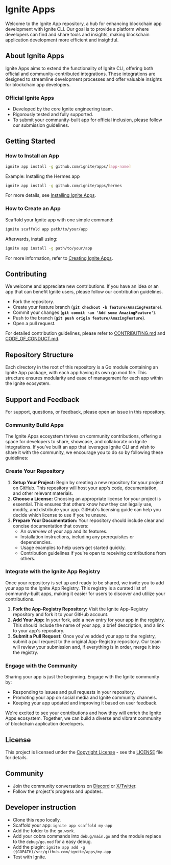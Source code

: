 # **Ignite Apps**

Welcome to the Ignite App repository, a hub for enhancing blockchain app development with Ignite CLI. Our goal is to provide a platform where developers can find and share tools and insights, making blockchain application development more efficient and insightful.

## **About Ignite Apps**

Ignite Apps aims to extend the functionality of Ignite CLI, offering both official and community-contributed integrations. These integrations are designed to streamline development processes and offer valuable insights for blockchain app developers.

### **Official Ignite Apps**

- Developed by the core Ignite engineering team.
- Rigorously tested and fully supported.
- To submit your community-built app for official inclusion, please follow our submission guidelines.

## **Getting Started**

### **How to Install an App**

```bash
ignite app install -g github.com/ignite/apps/[app-name]
```

Example: Installing the Hermes app

```bash
ignite app install -g github.com/ignite/apps/hermes
```

For more details, see [Installing Ignite Apps](https://docs.ignite.com/apps/using-apps).

### **How to Create an App**

Scaffold your Ignite app with one simple command:

```bash
ignite scaffold app path/to/your/app
```

Afterwards, install using:

```bash
ignite app install -g path/to/your/app
```

For more information, refer to [Creating Ignite Apps](https://docs.ignite.com/apps/developing-apps).

## **Contributing**

We welcome and appreciate new contributions. If you have an idea or an app that can benefit Ignite users, please follow our contribution guidelines.

- Fork the repository.
- Create your feature branch (**`git checkout -b feature/AmazingFeature`**).
- Commit your changes (**`git commit -am 'Add some AmazingFeature'`**).
- Push to the branch (**`git push origin feature/AmazingFeature`**).
- Open a pull request.

For detailed contribution guidelines, please refer to [CONTRIBUTING.md](CONTRIBUTING.md) and [CODE_OF_CONDUCT.md](CODE_OF_CONDUCT.md).

## **Repository Structure**

Each directory in the root of this repository is a Go module containing an Ignite App package, with each app having its own go.mod file. This structure ensures modularity and ease of management for each app within the Ignite ecosystem.

## **Support and Feedback**

For support, questions, or feedback, please open an issue in this repository.

### **Community Build Apps**

The Ignite Apps ecosystem thrives on community contributions, offering a space for developers to share, showcase, and collaborate on Ignite integrations. If you've built an app that leverages Ignite CLI and wish to share it with the community, we encourage you to do so by following these guidelines:

### **Create Your Repository**

1. **Setup Your Project:** Begin by creating a new repository for your project on GitHub. This repository will host your app's code, documentation, and other relevant materials.
2. **Choose a License:** Choosing an appropriate license for your project is essential. This ensures that others know how they can legally use, modify, and distribute your app. GitHub's licensing guide can help you decide which license to use if you're unsure.
3. **Prepare Your Documentation:** Your repository should include clear and concise documentation that covers:
    - An overview of your app and its features.
    - Installation instructions, including any prerequisites or dependencies.
    - Usage examples to help users get started quickly.
    - Contribution guidelines if you're open to receiving contributions from others.

### **Integrate with the Ignite App Registry**

Once your repository is set up and ready to be shared, we invite you to add your app to the Ignite App Registry. This registry is a curated list of community-built apps, making it easier for users to discover and utilize your contributions.

1. **Fork the App-Registry Repository:** Visit the Ignite App-Registry repository and fork it to your GitHub account.
2. **Add Your App:** In your fork, add a new entry for your app in the registry. This should include the name of your app, a brief description, and a link to your app's repository.
3. **Submit a Pull Request:** Once you've added your app to the registry, submit a pull request to the original App-Registry repository. Our team will review your submission and, if everything is in order, merge it into the registry.

### **Engage with the Community**

Sharing your app is just the beginning. Engage with the Ignite community by:

- Responding to issues and pull requests in your repository.
- Promoting your app on social media and Ignite community channels.
- Keeping your app updated and improving it based on user feedback.

We're excited to see your contributions and how they will enrich the Ignite Apps ecosystem. Together, we can build a diverse and vibrant community of blockchain application developers.

## **License**

This project is licensed under the [Copyright License](LICENSE) - see the [LICENSE](LICENSE) file for details.

## **Community**

- Join the community conversations on [Discord](https://discord.com/invite/ignite) or [X/Twitter](https://twitter.com/ignite).
- Follow the project's progress and updates.

## Developer instruction

- Clone this repo locally.
- Scaffold your app: `ignite app scaffold my-app`
- Add the folder to the `go.work`.
- Add your cobra commands into `debug/main.go` and the module replace to the `debug/go.mod` for a easy debug.
- Add the plugin: `ignite app add -g ($GOPATH)/src/github.com/ignite/apps/my-app`
- Test with Ignite.